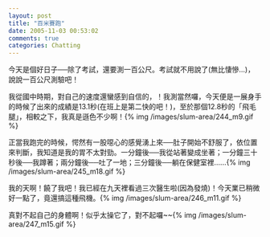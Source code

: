 ```yaml
---
layout: post
title: "百米賽跑"
date: 2005-11-03 00:53:02
comments: true
categories: Chatting
---
```

<p>今天是個好日子──除了考試，還要測一百公尺。考試就不用說了(無比悽慘...)，說說一百公尺測驗吧！</p><p>我從國中時期，對自己的速度還蠻感到自信的，！我測當然囉，今天便是一展身手的時候了出來的成績是13.1秒(在班上是第二快的吧！)，至於那個12.8秒的「飛毛腿」，相較之下，我真是遜色不少啊！{% img /images/slum-area/244_m9.gif %}</p><p>正當我跑完的時候，愕然有一股噁心的感覺湧上來──肚子開始不舒服了，依位置來判斷，我知道是我的胃不太對勁。一分鐘後──我從站著變成坐著；一分鐘三十秒後──我蹲著；兩分鐘後──吐了一地；三分鐘後──躺在保健室裡......{% img /images/slum-area/245_m18.gif %}</p><p>我的天啊！饒了我吧！我已經在九天裡看過三次醫生啦(因為發燒)！今天業已稍微好一點了，竟還搞這種飛機。{% img /images/slum-area/246_m11.gif %}</p><p>真對不起自己的身體啊！似乎太操它了，對不起囉~~{% img /images/slum-area/247_m15.gif %}</p>
